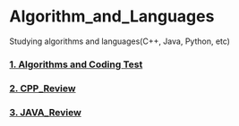 # Algorithm_and_Languages

Studying algorithms and languages(C++, Java, Python, etc)


### [1. Algorithms and Coding Test](https://github.com/hashnut/Algorithms_and_Languages/tree/main/Algorithms_coding)

### [2. CPP_Review](https://github.com/hashnut/Algorithms_and_Languages/tree/main/CPP_Review)

### [3. JAVA_Review](https://github.com/hashnut/Algorithms_and_Languages/tree/main/JAVA_Review)
